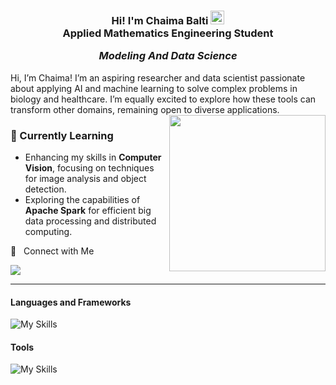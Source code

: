 

<h3 align="center"> Hi! I'm Chaima Balti <img src="https://i.giphy.com/media/v1.Y2lkPTc5MGI3NjExMXUxaTVkYXBtem1jcWszcWhha3VmNXMwbm1qMG5hZTNxZWo5dHBpayZlcD12MV9pbnRlcm5hbF9naWZfYnlfaWQmY3Q9cw/dbWVRCrTCoXJy8MzhE/giphy.gif" width="22px" alt="hi"><br>
Applied Mathematics Engineering Student            
  
_Modeling And Data Science_ </h3>




Hi, I’m Chaima! I’m an aspiring researcher and data scientist passionate about applying AI and machine learning to solve complex problems in biology and healthcare. I’m equally excited to explore how these tools can transform other domains, remaining open to diverse applications.
<img align='right' src='https://i.giphy.com/media/v1.Y2lkPTc5MGI3NjExcDB5Y283dThmYnYwcDIwNWY1M3JqNTRsaGlvdmI0cnFoMXI5aGhjNCZlcD12MV9pbnRlcm5hbF9naWZfYnlfaWQmY3Q9cw/j0HjChGV0J44KrrlGv/giphy.gif' width='250"'></a></h2>
### 🌱 Currently Learning  
- Enhancing my skills in **Computer Vision**, focusing on techniques for image analysis and object detection.  
- Exploring the capabilities of **Apache Spark** for efficient big data processing and distributed computing.

🤝 &nbsp; Connect with Me

[<img src="https://img.shields.io/badge/linkedin-%230077B5.svg?&style=for-the-badge&logo=linkedin&logoColor=white" />](https://www.linkedin.com/in/chaimabalti/)
<hr>

#### Languages and Frameworks
![My Skills](https://skillicons.dev/icons?i=python,r,matlab,cpp,pytorch,scikitlearn,tensorflow,opencv)

#### Tools 
![My Skills](https://skillicons.dev/icons?i=github,latex,vscode,anaconda)

